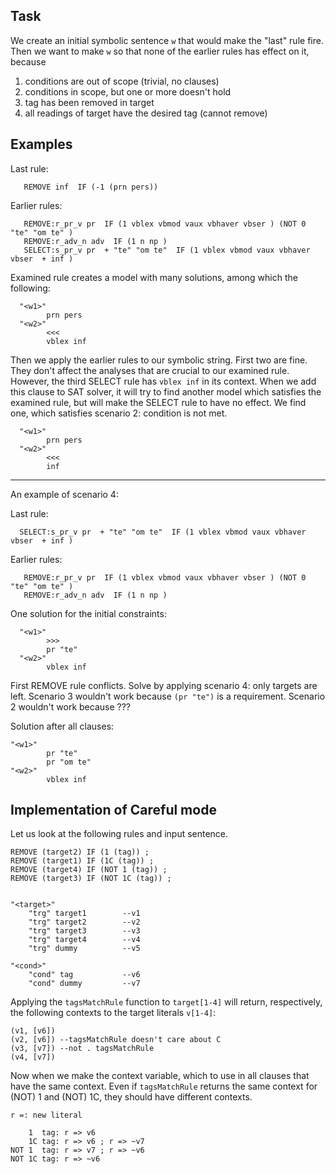 Task
----

We create an initial symbolic sentence `w` that would make the "last" rule fire. Then we want to make `w` so that none of the earlier rules has effect on it, because

 1. conditions are out of scope (trivial, no clauses)
 2. conditions in scope, but one or more doesn't hold
 3. tag has been removed in target
 4. all readings of target have the desired tag (cannot remove)
 

Examples
--------

Last rule:
```
   REMOVE inf  IF (-1 (prn pers))
```

Earlier rules:
```
   REMOVE:r_pr_v pr  IF (1 vblex vbmod vaux vbhaver vbser ) (NOT 0 "te" "om te" )
   REMOVE:r_adv_n adv  IF (1 n np )
   SELECT:s_pr_v pr  + "te" "om te"  IF (1 vblex vbmod vaux vbhaver vbser  + inf )
```

Examined rule creates a model with many solutions, among which the following:
```
  "<w1>"
        prn pers
  "<w2>"
        <<<
        vblex inf
```

Then we apply the earlier rules to our symbolic string. First two are fine. They don't affect the analyses that are crucial to our examined rule.
However, the third SELECT rule has `vblex inf` in its context. When we add this clause to SAT solver, it will try to find another model which satisfies the examined rule, but will make the SELECT rule to have no effect. We find one, which satisfies scenario 2: condition is not met.

```
  "<w1>"
        prn pers
  "<w2>"
        <<<
        inf
```

---------


An example of scenario 4:

Last rule:

```
  SELECT:s_pr_v pr  + "te" "om te"  IF (1 vblex vbmod vaux vbhaver vbser  + inf ) 
```

Earlier rules:
```
   REMOVE:r_pr_v pr  IF (1 vblex vbmod vaux vbhaver vbser ) (NOT 0 "te" "om te" )
   REMOVE:r_adv_n adv  IF (1 n np )
```

One solution for the initial constraints:

```
  "<w1>"
        >>>
        pr "te"
  "<w2>"
        vblex inf
```

First REMOVE rule conflicts. Solve by applying scenario 4: only targets are left.
Scenario 3 wouldn't work because `(pr "te")` is a requirement.
Scenario 2 wouldn't work because ???

Solution after all clauses:
```
"<w1>"
        pr "te"
        pr "om te"
"<w2>"
        vblex inf
```


Implementation of Careful mode
------------------------------

Let us look at the following rules and input sentence.

```
REMOVE (target2) IF (1 (tag)) ;
REMOVE (target1) IF (1C (tag)) ;
REMOVE (target4) IF (NOT 1 (tag)) ;
REMOVE (target3) IF (NOT 1C (tag)) ;


"<target>"
	"trg" target1        --v1
	"trg" target2        --v2
	"trg" target3        --v3
	"trg" target4        --v4
	"trg" dummy          --v5

"<cond>"
	"cond" tag           --v6
	"cond" dummy         --v7

```

Applying the `tagsMatchRule` function to `target[1-4]` will return, respectively, the following contexts to the target literals `v[1-4]`:

```
(v1, [v6])
(v2, [v6]) --tagsMatchRule doesn't care about C
(v3, [v7]) --not . tagsMatchRule 
(v4, [v7])
```

Now when we make the context variable, which to use in all clauses that have the same context. Even if `tagsMatchRule` returns the same context for (NOT) 1 and (NOT) 1C, they should have different contexts. 

```
r =: new literal

    1  tag: r => v6
    1C tag: r => v6 ; r => ~v7
NOT 1  tag: r => v7 ; r => ~v6
NOT 1C tag: r => ~v6
```
